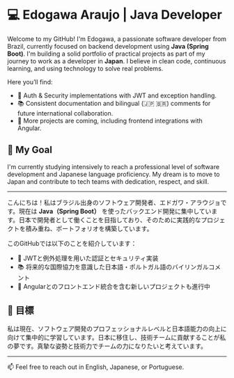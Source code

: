 # 💻 Edogawa Araujo | Java Developer 

Welcome to my GitHub! I'm Edogawa, a passionate software developer from Brazil, currently focused on backend development using **Java (Spring Boot)**. I'm building a solid portfolio of practical projects as part of my journey to work as a developer in **Japan**. I believe in clean code, continuous learning, and using technology to solve real problems.

Here you’ll find:

- 🔐 Auth & Security implementations with JWT and exception handling.
- 📚 Consistent documentation and bilingual (🇯🇵 🇧🇷) comments for future international collaboration.
- 🚧 More projects are coming, including frontend integrations with Angular.

## 🎯 My Goal
I'm currently studying intensively to reach a professional level of software development and Japanese language proficiency. My dream is to move to Japan and contribute to tech teams with dedication, respect, and skill.

---

こんにちは！私はブラジル出身のソフトウェア開発者、エドガワ・アラウジョです。現在は **Java（Spring Boot）** を使ったバックエンド開発に集中しています。日本で開発者として働くことを目指しており、そのために実践的なプロジェクトを積み重ね、ポートフォリオを構築しています。

このGitHubでは以下のことを紹介しています：

- 🔐 JWTと例外処理を用いた認証とセキュリティ実装
- 📚 将来的な国際協力を意識した日本語・ポルトガル語のバイリンガルコメント
- 🚧 Angularとのフロントエンド統合を含む新しいプロジェクトも進行中

## 🎯 目標
私は現在、ソフトウェア開発のプロフェッショナルレベルと日本語能力の向上に向けて集中的に学習しています。日本に移住し、技術チームに貢献することが私の夢です。真摯な姿勢と技術力でチームの力になりたいと考えています。

---

📫 Feel free to reach out in English, Japanese, or Portuguese.
